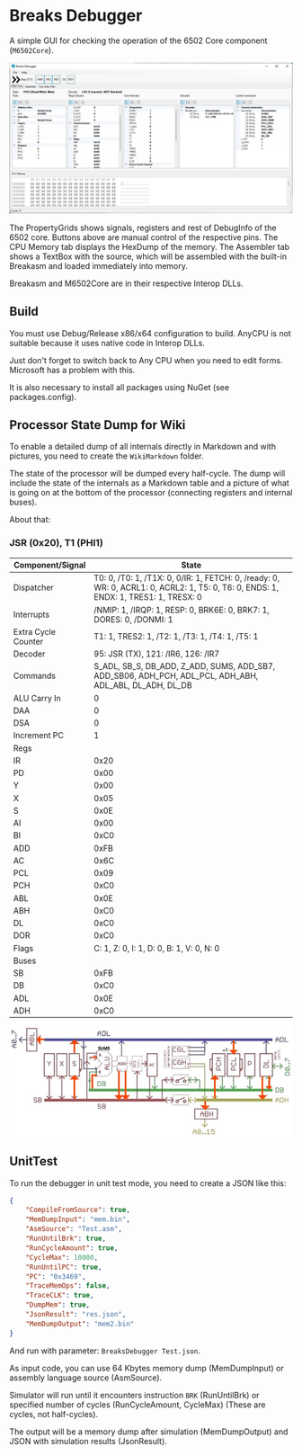 # Breaks Debugger

A simple GUI for checking the operation of the 6502 Core component (`M6502Core`).

![concept](concept.jpg)

The PropertyGrids shows signals, registers and rest of DebugInfo of the 6502 core.
Buttons above are manual control of the respective pins.
The CPU Memory tab displays the HexDump of the memory.
The Assembler tab shows a TextBox with the source, which will be assembled with the built-in Breakasm and loaded immediately into memory.

Breakasm and M6502Core are in their respective Interop DLLs.

## Build

You must use Debug/Release x86/x64 configuration to build. AnyCPU is not suitable because it uses native code in Interop DLLs.

Just don't forget to switch back to Any CPU when you need to edit forms. Microsoft has a problem with this.

It is also necessary to install all packages using NuGet (see packages.config).

## Processor State Dump for Wiki

To enable a detailed dump of all internals directly in Markdown and with pictures, you need to create the `WikiMarkdown` folder.

The state of the processor will be dumped every half-cycle. The dump will include the state of the internals as a Markdown table and a picture of what is going on at the bottom of the processor (connecting registers and internal buses).

About that:

### JSR (0x20), T1 (PHI1)

|Component/Signal|State|
|---|---|
|Dispatcher|T0: 0, /T0: 1, /T1X: 0, 0/IR: 1, FETCH: 0, /ready: 0, WR: 0, ACRL1: 0, ACRL2: 1, T5: 0, T6: 0, ENDS: 1, ENDX: 1, TRES1: 1, TRESX: 0|
|Interrupts|/NMIP: 1, /IRQP: 1, RESP: 0, BRK6E: 0, BRK7: 1, DORES: 0, /DONMI: 1|
|Extra Cycle Counter|T1: 1, TRES2: 1, /T2: 1, /T3: 1, /T4: 1, /T5: 1|
|Decoder|95: JSR (TX), 121: /IR6, 126: /IR7|
|Commands|S_ADL, SB_S, DB_ADD, Z_ADD, SUMS, ADD_SB7, ADD_SB06, ADH_PCH, ADL_PCL, ADH_ABH, ADL_ABL, DL_ADH, DL_DB|
|ALU Carry In|0|
|DAA|0|
|DSA|0|
|Increment PC|1|
|Regs||
|IR|0x20|
|PD|0x00|
|Y|0x00|
|X|0x05|
|S|0x0E|
|AI|0x00|
|BI|0xC0|
|ADD|0xFB|
|AC|0x6C|
|PCL|0x09|
|PCH|0xC0|
|ABL|0x0E|
|ABH|0xC0|
|DL|0xC0|
|DOR|0xC0|
|Flags|C: 1, Z: 0, I: 1, D: 0, B: 1, V: 0, N: 0|
|Buses||
|SB|0xFB|
|DB|0xC0|
|ADL|0x0E|
|ADH|0xC0|

![20_JSR_T1_PHI1](/Wiki/imgstore/20_JSR_T1_PHI1.jpg)

## UnitTest

To run the debugger in unit test mode, you need to create a JSON like this:

```json
{
	"CompileFromSource": true,
	"MemDumpInput": "mem.bin",
	"AsmSource": "Test.asm",
	"RunUntilBrk": true,
	"RunCycleAmount": true,
	"CycleMax": 10000,
	"RunUntilPC": true,
	"PC": "0x3469",
	"TraceMemOps": false,
	"TraceCLK": true,
	"DumpMem": true,
	"JsonResult": "res.json",
	"MemDumpOutput": "mem2.bin"
}
```

And run with parameter: `BreaksDebugger Test.json`.

As input code, you can use 64 Kbytes memory dump (MemDumpInput) or assembly language source (AsmSource).

Simulator will run until it encounters instruction `BRK` (RunUntilBrk) or specified number of cycles (RunCycleAmount, CycleMax) (These are cycles, not half-cycles).

The output will be a memory dump after simulation (MemDumpOutput) and JSON with simulation results (JsonResult).
